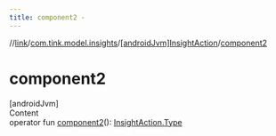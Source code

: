 ```yaml
---
title: component2 -
---
```

//[link](../../index.md)/[com.tink.model.insights](../index.md)/[[androidJvm]InsightAction](index.md)/[component2](component2.md)



# component2  
[androidJvm]  
Content  
operator fun [component2](component2.md)(): [InsightAction.Type](-type/index.md)  



